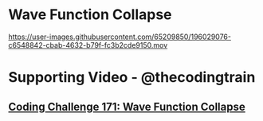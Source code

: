 # Wave Function Collapse

https://user-images.githubusercontent.com/65209850/196029076-c6548842-cbab-4632-b79f-fc3b2cde9150.mov

# Supporting Video - @thecodingtrain

## [Coding Challenge 171: Wave Function Collapse](https://www.youtube.com/watch?v=rI_y2GAlQFM&t=564s)
